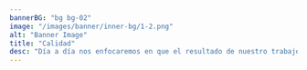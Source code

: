 ```yaml
---
bannerBG: "bg bg-02"
image: "/images/banner/inner-bg/1-2.png"
alt: "Banner Image"
title: "Calidad"
desc: "Día a día nos enfocaremos en que el resultado de nuestro trabajo sea una obra hermosa y duradera."
---
```

